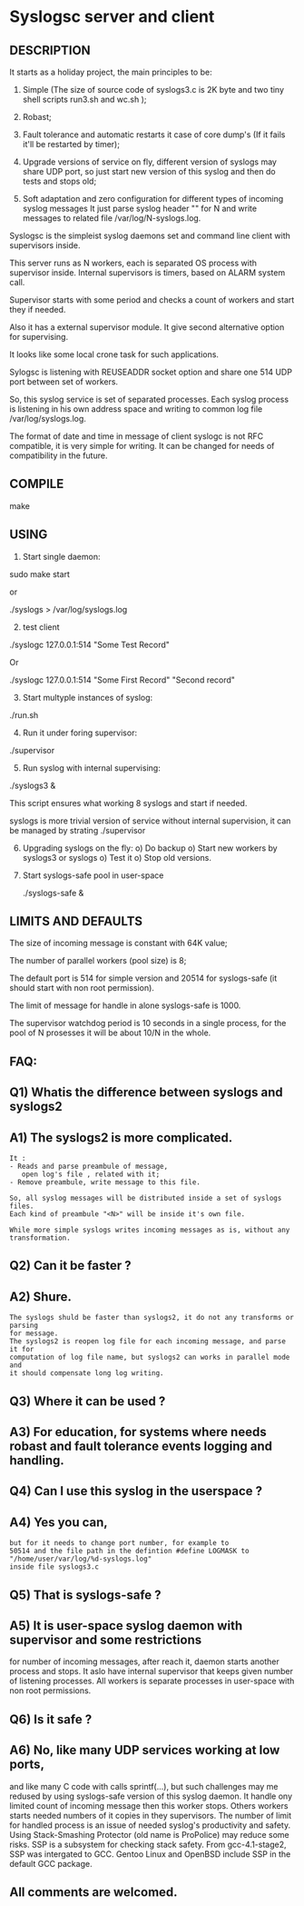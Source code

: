 # Syslogsc server and client

## DESCRIPTION

It starts as a holiday project, the main principles to be:
1. Simple (The size of source code of syslogs3.c is 2K byte and two tiny
   shell scripts run3.sh and wc.sh );

2. Robast; 
3. Fault tolerance and automatic restarts it case of core dump's (If it
   fails it'll be restarted by timer);

4. Upgrade versions of service on fly, different version of syslogs may
   share UDP port, so just start new version of this syslog and then do
   tests and stops old;

5. Soft adaptation and zero configuration for different types of incoming syslog messages
   It just parse syslog header "<N>" for N and write messages to related file
   /var/log/N-syslogs.log.

Syslogsc is the simpleist syslog daemons set and command line client with supervisors inside.

This server runs as N workers, each is separated OS process with supervisor inside. 
Internal supervisors is timers, based on ALARM system call.

Supervisor starts with some period and checks a count of workers and start they if needed. 

Also it has a external supervisor module. It give second alternative option for supervising.

It looks like some local crone task for such applications.

Sylogsc is listening with REUSEADDR socket option and share one 514 UDP port between set of workers. 
 
So, this syslog service is set of separated processes.
Each syslog process is listening in his own 
address space and writing to common log file /var/log/syslogs.log.

The format of date and time in message of client syslogc is not RFC compatible, 
it is very simple for writing.
It can be changed for needs of compatibility in the future.
 
## COMPILE

make

## USING

1) Start single daemon:

sudo make start

or

./syslogs > /var/log/syslogs.log

2) test client

./syslogc 127.0.0.1:514 "Some Test Record"

Or

./syslogc 127.0.0.1:514 "Some First Record" "Second record"

3) Start multyple instances of syslog:

./run.sh

4) Run it under foring supervisor:

./supervisor

5) Run syslog with internal supervising:

./syslogs3 &

This script ensures what working 8 syslogs and start if needed.

syslogs is more trivial version of service without internal supervision,
it can be managed by strating ./supervisor 

6) Upgrading syslogs on the fly:
   o) Do backup
   o) Start new workers by syslogs3 or syslogs
   o) Test it 
   o) Stop old versions.

7) Start syslogs-safe pool in user-space
   
   ./syslogs-safe &

## LIMITS AND DEFAULTS

  The size of incoming message is constant with 64K value;

  The number of parallel workers (pool size) is 8;

  The default port is 514 for simple version and 20514 for syslogs-safe 
  (it should start with non root permission). 

  The limit of message for handle in alone syslogs-safe is 1000.

  The supervisor watchdog period is 10 seconds in a single process,
  for the pool of N prosesses it will be about 10/N in the whole. 

## FAQ:

## Q1) Whatis the difference between syslogs and syslogs2
## A1) The syslogs2 is more complicated.
    It :
    - Reads and parse preambule of message, 
       open log's file , related with it;
    - Remove preambule, write message to this file.

    So, all syslog messages will be distributed inside a set of syslogs files.
    Each kind of preambule "<N>" will be inside it's own file.
  
    While more simple syslogs writes incoming messages as is, without any
    transformation.

## Q2) Can it be faster ?
## A2) Shure. 
    The syslogs shuld be faster than syslogs2, it do not any transforms or parsing 
    for message.
    The syslogs2 is reopen log file for each incoming message, and parse it for
    computation of log file name, but syslogs2 can works in parallel mode and
    it should compensate long log writing.

## Q3) Where it can be used ?
## A3) For education, for systems where needs robast and fault tolerance events logging and handling. 
    
## Q4) Can I use this syslog in the userspace ?
## A4) Yes you can, 
    but for it needs to change port number, for example to
    50514 and the file path in the defintion #define LOGMASK to "/home/user/var/log/%d-syslogs.log"
    inside file syslogs3.c

## Q5) That is syslogs-safe ?
## A5) It is user-space syslog daemon with supervisor and some restrictions 
for number of incoming messages, after reach it, daemon starts another process and stops.
It aslo have internal supervisor that keeps given number of listening
processes.
All workers is separate processes in user-space with non root permissions. 

## Q6) Is it safe ?
## A6) No, like many UDP services working at low ports,
 and like many C code with calls sprintf(...), but such challenges may me redused by using syslogs-safe version of this syslog daemon. 
  It handle ony limited count of incoming message then this worker stops.
  Others workers starts needed numbers of it copies in they supervisors.
  The number of limit for handled process is an issue of needed syslog's productivity and
  safety. Using Stack-Smashing Protector (old name is ProPolice) may reduce
  some risks. 
  SSP is a subsystem for checking stack safety.
  From gcc-4.1-stage2, SSP was intergated to GCC.
  Gentoo Linux and OpenBSD include SSP in the default GCC package.

## All comments are welcomed.
       
